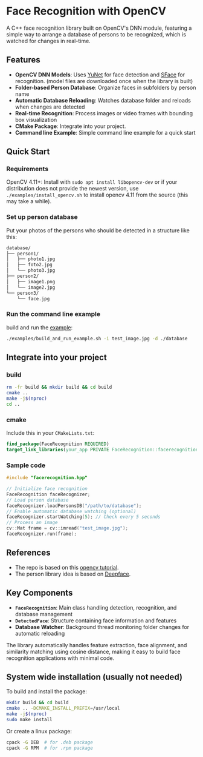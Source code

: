 <!-- markdownlint-disable MD013-->
# Face Recognition with OpenCV

A C++ face recognition library built on OpenCV's DNN module, featuring a simple way to arrange a database of persons to be recognized, which is watched for changes in real-time.

## Features

- **OpenCV DNN Models**: Uses [YuNet](https://github.com/opencv/opencv_zoo/tree/main/models/face_detection_yunet) for face detection and [SFace](https://github.com/opencv/opencv_zoo/tree/main/models/face_recognition_sface) for recognition. (model files are downloaded once when the library is built)
- **Folder-based Person Database**: Organize faces in subfolders by person name
- **Automatic Database Reloading**: Watches database folder and reloads when changes are detected
- **Real-time Recognition**: Process images or video frames with bounding box visualization
- **CMake Package**: Integrate into your project.
- **Command line Example**: Simple command line example for a quick start

## Quick Start

### Requirements

OpenCV 4.11+: Install with `sudo apt install libopencv-dev` or if your distribution does not provide the newest version, use `./examples/install_opencv.sh` to install opencv 4.11 from the source (this may take a while).

### Set up person database

Put your photos of the persons who should be detected in a structure like this:

```txt
database/
├── person1/
│   ├── photo1.jpg
│   ├── foto2.jpg
│   └── photo3.jpg
├── person2/
│   ├── image1.png
│   └── image2.jpg
└── person3/
    └── face.jpg
```

### Run the command line example

build and run the [example](./examples/facerecognition_cli.cpp):

```bash
./examples/build_and_run_example.sh -i test_image.jpg -d ./database
```

## Integrate into your project

### build

```bash
rm -fr build && mkdir build && cd build
cmake .. 
make -j$(nproc)
cd ..
```

### cmake

Include this in your `CMakeLists.txt`:

```cmake
find_package(FaceRecognition REQUIRED)
target_link_libraries(your_app PRIVATE FaceRecognition::facerecognition)
```

### Sample code

```cpp
#include "facerecognition.hpp"

// Initialize face recognition
FaceRecognition faceRecognizer;
// Load person database
faceRecognizer.loadPersonsDB("/path/to/database");
// Enable automatic database watching (optional)
faceRecognizer.startWatching(5); // Check every 5 seconds
// Process an image
cv::Mat frame = cv::imread("test_image.jpg");
faceRecognizer.run(frame); 
```

## References

- The repo is based on this [opencv tutorial](https://docs.opencv.org/4.x/d0/dd4/tutorial_dnn_face.html).
- The person library idea is based on [Deepface](https://github.com/serengil/deepface).

## Key Components

- **`FaceRecognition`**: Main class handling detection, recognition, and database management
- **`DetectedFace`**: Structure containing face information and features
- **Database Watcher**: Background thread monitoring folder changes for automatic reloading

The library automatically handles feature extraction, face alignment, and similarity matching using cosine distance, making it easy to build face recognition applications with minimal code.

## System wide installation (usually not needed)

To build and install the package:

```bash
mkdir build && cd build
cmake .. -DCMAKE_INSTALL_PREFIX=/usr/local
make -j$(nproc)
sudo make install
```

Or create a linux package:

```bash
cpack -G DEB  # for .deb package
cpack -G RPM  # for .rpm package
```
